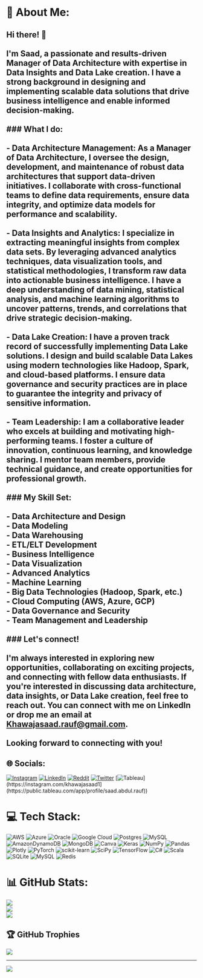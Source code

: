 # 💫 About Me:
## Hi there! 👋<br><br>I'm Saad, a passionate and results-driven Manager of Data Architecture with expertise in Data Insights and Data Lake creation. I have a strong background in designing and implementing scalable data solutions that drive business intelligence and enable informed decision-making.<br><br>### What I do:<br><br>- **Data Architecture Management**: As a Manager of Data Architecture, I oversee the design, development, and maintenance of robust data architectures that support data-driven initiatives. I collaborate with cross-functional teams to define data requirements, ensure data integrity, and optimize data models for performance and scalability.<br><br>- **Data Insights and Analytics**: I specialize in extracting meaningful insights from complex data sets. By leveraging advanced analytics techniques, data visualization tools, and statistical methodologies, I transform raw data into actionable business intelligence. I have a deep understanding of data mining, statistical analysis, and machine learning algorithms to uncover patterns, trends, and correlations that drive strategic decision-making.<br><br>- **Data Lake Creation**: I have a proven track record of successfully implementing Data Lake solutions. I design and build scalable Data Lakes using modern technologies like Hadoop, Spark, and cloud-based platforms. I ensure data governance and security practices are in place to guarantee the integrity and privacy of sensitive information.<br><br>- **Team Leadership**: I am a collaborative leader who excels at building and motivating high-performing teams. I foster a culture of innovation, continuous learning, and knowledge sharing. I mentor team members, provide technical guidance, and create opportunities for professional growth.<br><br>### My Skill Set:<br><br>- Data Architecture and Design<br>- Data Modeling<br>- Data Warehousing<br>- ETL/ELT Development<br>- Business Intelligence<br>- Data Visualization<br>- Advanced Analytics<br>- Machine Learning<br>- Big Data Technologies (Hadoop, Spark, etc.)<br>- Cloud Computing (AWS, Azure, GCP)<br>- Data Governance and Security<br>- Team Management and Leadership<br><br>### Let's connect!<br><br>I'm always interested in exploring new opportunities, collaborating on exciting projects, and connecting with fellow data enthusiasts. If you're interested in discussing data architecture, data insights, or Data Lake creation, feel free to reach out. You can connect with me on LinkedIn or drop me an email at Khawajasaad.rauf@gmail.com.<br><br>Looking forward to connecting with you!


## 🌐 Socials:
[![Instagram](https://img.shields.io/badge/Instagram-%23E4405F.svg?logo=Instagram&logoColor=white)](https://instagram.com/khawajasaad1) [![LinkedIn](https://img.shields.io/badge/LinkedIn-%230077B5.svg?logo=linkedin&logoColor=white)](https://linkedin.com/in/saad-abdul-rauf-75643a75) [![Reddit](https://img.shields.io/badge/Reddit-%23FF4500.svg?logo=Reddit&logoColor=white)](https://reddit.com/user/khawajasaad93) [![Twitter](https://img.shields.io/badge/Twitter-%231DA1F2.svg?logo=Twitter&logoColor=white)](https://twitter.com/saadabdulrauf) [![Tableau]([https://img.shields.io/badge/Instagram-%23E4405F.svg?logo=Instagram&logoColor=white]([https://public.tableau.com/app/discover))](https://instagram.com/khawajasaad1](https://public.tableau.com/app/profile/saad.abdul.rauf))

# 💻 Tech Stack:
![AWS](https://img.shields.io/badge/AWS-%23FF9900.svg?style=for-the-badge&logo=amazon-aws&logoColor=white) ![Azure](https://img.shields.io/badge/azure-%230072C6.svg?style=for-the-badge&logo=azure-devops&logoColor=white) ![Oracle](https://img.shields.io/badge/Oracle-F80000?style=for-the-badge&logo=oracle&logoColor=white) ![Google Cloud](https://img.shields.io/badge/Google%20Cloud-%234285F4.svg?style=for-the-badge&logo=google-cloud&logoColor=white) ![Postgres](https://img.shields.io/badge/postgres-%23316192.svg?style=for-the-badge&logo=postgresql&logoColor=white) ![MySQL](https://img.shields.io/badge/mysql-%2300f.svg?style=for-the-badge&logo=mysql&logoColor=white) ![AmazonDynamoDB](https://img.shields.io/badge/Amazon%20DynamoDB-4053D6?style=for-the-badge&logo=Amazon%20DynamoDB&logoColor=white) ![MongoDB](https://img.shields.io/badge/MongoDB-%234ea94b.svg?style=for-the-badge&logo=mongodb&logoColor=white) ![Canva](https://img.shields.io/badge/Canva-%2300C4CC.svg?style=for-the-badge&logo=Canva&logoColor=white) ![Keras](https://img.shields.io/badge/Keras-%23D00000.svg?style=for-the-badge&logo=Keras&logoColor=white) ![NumPy](https://img.shields.io/badge/numpy-%23013243.svg?style=for-the-badge&logo=numpy&logoColor=white) ![Pandas](https://img.shields.io/badge/pandas-%23150458.svg?style=for-the-badge&logo=pandas&logoColor=white) ![Plotly](https://img.shields.io/badge/Plotly-%233F4F75.svg?style=for-the-badge&logo=plotly&logoColor=white) ![PyTorch](https://img.shields.io/badge/PyTorch-%23EE4C2C.svg?style=for-the-badge&logo=PyTorch&logoColor=white) ![scikit-learn](https://img.shields.io/badge/scikit--learn-%23F7931E.svg?style=for-the-badge&logo=scikit-learn&logoColor=white) ![SciPy](https://img.shields.io/badge/SciPy-%230C55A5.svg?style=for-the-badge&logo=scipy&logoColor=%white) ![TensorFlow](https://img.shields.io/badge/TensorFlow-%23FF6F00.svg?style=for-the-badge&logo=TensorFlow&logoColor=white) ![C#](https://img.shields.io/badge/c%23-%23239120.svg?style=for-the-badge&logo=c-sharp&logoColor=white) ![Scala](https://img.shields.io/badge/scala-%23DC322F.svg?style=for-the-badge&logo=scala&logoColor=white) ![SQLite](https://img.shields.io/badge/sqlite-%2307405e.svg?style=for-the-badge&logo=sqlite&logoColor=white) ![MySQL](https://img.shields.io/badge/mysql-%2300f.svg?style=for-the-badge&logo=mysql&logoColor=white) ![Redis](https://img.shields.io/badge/redis-%23DD0031.svg?style=for-the-badge&logo=redis&logoColor=white)
# 📊 GitHub Stats:
![](https://github-readme-stats.vercel.app/api?username=SaadAbdulRauf&theme=algolia&hide_border=false&include_all_commits=true&count_private=true)<br/>
![](https://github-readme-streak-stats.herokuapp.com/?user=SaadAbdulRauf&theme=algolia&hide_border=false)<br/>
![](https://github-readme-stats.vercel.app/api/top-langs/?username=SaadAbdulRauf&theme=algolia&hide_border=false&include_all_commits=true&count_private=true&layout=compact)

## 🏆 GitHub Trophies
![](https://github-profile-trophy.vercel.app/?username=SaadAbdulRauf&theme=radical&no-frame=false&no-bg=false&margin-w=4)

---
[![](https://visitcount.itsvg.in/api?id=SaadAbdulRauf&icon=0&color=0)](https://visitcount.itsvg.in)

<!-- Proudly created with GPRM ( https://gprm.itsvg.in ) -->
